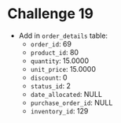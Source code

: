 # Challenge 19
- Add in `order_details` table:
  - `order_id`: 69
  - `product_id`: 80
  - `quantity`: 15.0000
  - `unit_price`: 15.0000
  - `discount`: 0
  - `status_id`: 2
  - `date_allocated`: NULL
  - `purchase_order_id`: NULL
  - `inventory_id`: 129